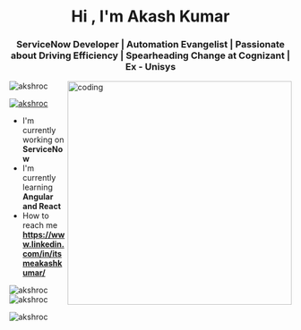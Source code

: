 <h1 align="center">Hi , I'm Akash Kumar</h1>
<h3 align="center">ServiceNow Developer | Automation Evangelist | Passionate about Driving Efficiency | Spearheading Change at Cognizant | Ex - Unisys</h3>
<img align="right" alt="coding" width="400" src="https://user-images.githubusercontent.com/74038190/225813708-98b745f2-7d22-48cf-9150-083f1b00d6c9.gif">

<p align="left">
  <img src="https://komarev.com/ghpvc/?username=akshroc&label=Profile%20views&color=0e75b6&style=flat" alt="akshroc" />
</p>

<p align="left">
  <a href="https://github.com/ryo-ma/github-profile-trophy"><img src="https://github-profile-trophy.vercel.app/?username=akshroc" alt="akshroc" /></a>
</p>

-  I'm currently working on **ServiceNow**
-  I'm currently learning **Angular and React**
-  How to reach me **https://www.linkedin.com/in/itsmeakashkumar/**







<p><img align="left" src="https://github-readme-stats.vercel.app/api/top-langs?username=akshroc&show_icons=true&locale=en&layout=compact" alt="akshroc" /></p>

<p><img align="center" src="https://github-readme-stats.vercel.app/api?username=akshroc&show_icons=true&locale=en" alt="akshroc" /></p>

<p><img align="center" src="https://github-readme-streak-stats.herokuapp.com/?user=akshroc&" alt="akshroc" /></p>
